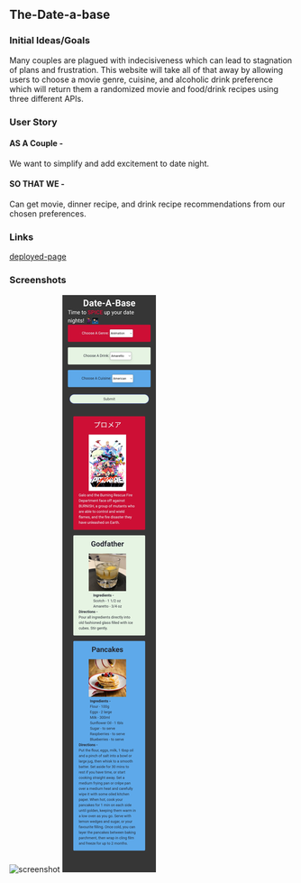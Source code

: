 ## The-Date-a-base
### Initial Ideas/Goals
Many couples are plagued with indecisiveness which can lead to stagnation of plans and frustration. This website will take all of that away by allowing users to choose a movie genre, cuisine, and alcoholic drink preference which will return them a randomized movie and food/drink recipes using three different APIs.
### User Story
#### AS A Couple -
We want to simplify and add excitement to date night.
#### SO THAT WE -
Can get movie, dinner recipe, and drink recipe recommendations from our chosen preferences.
### Links
[deployed-page](https://ikomeda.github.io/The-Date-a-base/)
### Screenshots
![screenshot](./assets/images/date-a-base-sceenshot.png)
![screenshot](./assets/images/scrcp2.jpg)
